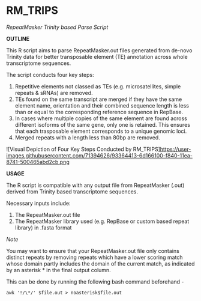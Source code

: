 # RM_TRIPS
*RepeatMasker Trinity based Parse Script*

**OUTLINE**

This R script aims to parse RepeatMasker.out files generated from de-novo Trinity data for better transposable element (TE) annotation across whole transcriptome sequences.


The script conducts four key steps:

1) Repetitive elements not classed as TEs (e.g. microsatellites, simple repeats & sRNAs) are removed.
2) TEs found on the same transcript are merged if they have the same element name, orientation and their combined sequence length is less than or equal to the  corresponding reference sequence in RepBase.
3) In cases where multiple copies of the same element are found across different isoforms of the same gene, only one is retained. This ensures that each trasposable element corresponds to a unique genomic loci. 
4) Merged repeats with a length less than 80bp are removed. 

![Visual Depiction of Four Key Steps Conducted by RM_TRIPS]https://user-images.githubusercontent.com/71394626/93364413-6d166100-f840-11ea-8741-500465abd2cb.png

**USAGE**

The R script is compatible with any output file from RepeatMasker (.out) derived from Trinity based transcriptome sequences. 

Necessary inputs include:
1) The RepeatMasker.out file
2) The RepeatMasker library used (e.g. RepBase or custom based repeat library) in .fasta format

*Note*

You may want to ensure that your RepeatMasker.out file only contains distinct repeats by removing repeats which have a lower scoring match whose domain partly includes the domain of the current match, as indicated by an asterisk * in the final output column. 

This can be done by running the following bash command beforehand -

```
awk '!/\*/' $file.out > noasterisk$file.out
```
